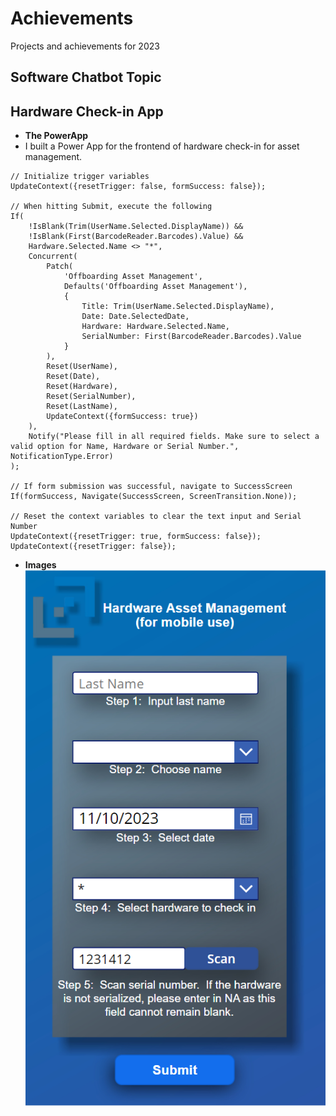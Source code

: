 # Achievements
Projects and achievements for 2023

## Software Chatbot Topic

## Hardware Check-in App
- **The PowerApp**
- I built a Power App for the frontend of hardware check-in for asset management.

```
// Initialize trigger variables
UpdateContext({resetTrigger: false, formSuccess: false});

// When hitting Submit, execute the following
If(
    !IsBlank(Trim(UserName.Selected.DisplayName)) && 
    !IsBlank(First(BarcodeReader.Barcodes).Value) && 
    Hardware.Selected.Name <> "*",
    Concurrent(
        Patch(
            'Offboarding Asset Management',
            Defaults('Offboarding Asset Management'),
            {
                Title: Trim(UserName.Selected.DisplayName),
                Date: Date.SelectedDate,
                Hardware: Hardware.Selected.Name,
                SerialNumber: First(BarcodeReader.Barcodes).Value
            }
        ),
        Reset(UserName),
        Reset(Date),
        Reset(Hardware),
        Reset(SerialNumber),
        Reset(LastName),
        UpdateContext({formSuccess: true})
    ),
    Notify("Please fill in all required fields. Make sure to select a valid option for Name, Hardware or Serial Number.", NotificationType.Error)
);

// If form submission was successful, navigate to SuccessScreen
If(formSuccess, Navigate(SuccessScreen, ScreenTransition.None));

// Reset the context variables to clear the text input and Serial Number
UpdateContext({resetTrigger: true, formSuccess: false});
UpdateContext({resetTrigger: false});
```

- **Images**
![Hardware_UI](/Images/Hardware_UI.PNG)